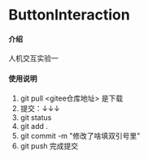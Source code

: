 # ButtonInteraction

#### 介绍
人机交互实验一


#### 使用说明

1.  git pull <gitee仓库地址>       是下载
2.  提交：↓↓↓
3.  git status
4.  git add .
5.  git commit -m "修改了啥填双引号里"
6.  git push                       完成提交


